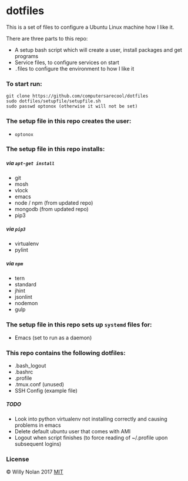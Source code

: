 # dotfiles
This is a set of files to configure a Ubuntu Linux machine how I like it.

There are three parts to this repo:
- A setup bash script which will create a user, install packages and get programs
- Service files, to configure services on start
- `.`files to configure the environment to how I like it

### To start run:
```shell
git clone https://github.com/computersarecool/dotfiles
sudo dotfiles/setupfile/setupfile.sh
sudo passwd optonox (otherwise it will not be set)
```

### The setup file in this repo creates the user:
- `optonox`

### The setup file in this repo installs:
##### via `apt-get install`
- git
- mosh
- vlock
- emacs
- node / npm (from updated repo)
- mongodb (from updated repo)
- pip3

##### via `pip3`
-	virtualenv
-	pylint

##### via `npm`
- tern
- standard
- jhint
- jsonlint
- nodemon
- gulp

### The setup file in this repo sets up `systemd` files for:
- Emacs (set to run as a daemon)

### This repo contains the following dotfiles:
- .bash_logout
- .bashrc
- .profile
- .tmux.conf (unused)
- SSH Config (example file)

##### TODO
- Look into python virtualenv not installing correctly and causing problems in emacs
- Delete default ubuntu user that comes with AMI
- Logout when script finishes (to force reading of ~/.profile upon subsequent logins)

### License
:copyright: Willy Nolan 2017 
[MIT](http://en.wikipedia.org/wiki/MIT_License)
